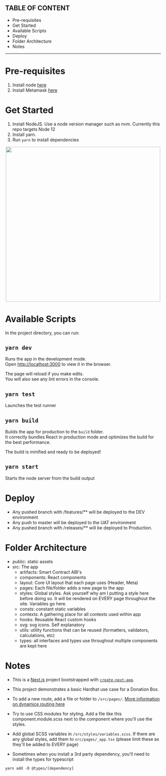  TABLE OF CONTENT
---------------------------------------------------------------------------------------------------------------------
- Pre-requisites
- Get Started
- Available Scripts
- Deploy
- Folder Architecture
- Notes
----------------------------------------------------------------------------------------------------------------
# Pre-requisites 
1. Install node [here](https://nodejs.org/en/download/)
2. Install Metamask [here](https://metamask.io/download.html)

# Get Started

1. Install NodeJS. Use a node version manager such as nvm. Currently this repo targets Node 12
2. Install yarn.
3. Run `yarn` to install dependencies

<p align="center">
<img src="https://user-images.githubusercontent.com/11052295/138176233-5d8d41c3-8c21-4097-bba4-ff57001852cc.png" width="500">
</p>

# Available Scripts

In the project directory, you can run:

## `yarn dev`

Runs the app in the development mode.<br />
Open [http://localhost:3000](http://localhost:3000) to view it in the browser.

The page will reload if you make edits.<br />
You will also see any lint errors in the console.

## `yarn test`

Launches the test runner

## `yarn build`

Builds the app for production to the `build` folder.<br />
It correctly bundles React in production mode and optimizes the build for the best performance.

The build is minified and ready to be deployed!

## `yarn start`

Starts the node server from the build output

# Deploy

- Any pushed branch with /features/\*\* will be deployed to the DEV environment
- Any push to master will be deployed to the UAT environment
- Any pushed branch with /releases/\*\* will be deployed to Production. 

# Folder Architecture

- public: static assets
- src: The app
  - artifacts: Smart Contract ABI's
  - components: React components
  - layout: Core UI layout that each page uses (Header, Meta)
  - pages: Each file/folder adds a new page to the app
  - styles: Global styles. Ask yourself why am I putting a style here before doing so. It will be rendered on EVERY page throughout the site. Variables go here.
  - consts: constant static variables
  - contexts: A gathering place for all contexts used within app
  - hooks: Reusable React custom hooks
  - svg: svg icons. Self explanatory
  - utils: utility functions that can be reused (formatters, validators, calculations, etc)
  - types: all interfaces and types use throughout multiple components are kept here

# Notes

- This is a [Next.js](https://nextjs.org/) project bootstrapped with [`create-next-app`](https://github.com/vercel/next.js/tree/canary/packages/create-next-app).

- This project demonstrates a basic Hardhat use case for a Donation Box.

- To add a new route, add a file or folder to `/src/pages/`. [More information on dynamice routing here](https://nextjs.org/docs/basic-features/pages)

- Try to use CSS modules for styling. Add a file like this component.module.scss next to the component where you'll use the styles.

- Add global SCSS variables in `/src/styles/variables.scss`. If there are any global styles, add them to `src/pages/_app.tsx` (please limit these as they'll be added to EVERY page)

- Sometimes when you install a 3rd party dependency, you'll need to install the types for typescript

```
yarn add -D @types/[dependency]
```
